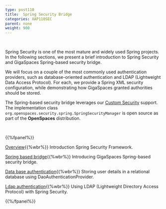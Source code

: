 ```yaml
---
type: post110
title:  Spring Security Bridge
categories: XAP110SEC
parent: none
weight: 900
---
```


<br>

Spring Security is one of the most mature and widely used Spring projects. In the following sections, we present a brief introduction to Spring Security and GigaSpaces Spring-based security bridge.

We will focus on a couple of the most commonly used authentication providers, such as database-oriented authentication and LDAP (Lightweight Data Access Protocol). For each, we provide a Spring XML security configuration, while demonstrating how GigaSpaces granted authorities should be stored.

The Spring-based security bridge leverages our [Custom Security](./custom-security.html) support. The implementation class `org.openspaces.security.spring.SpringSecurityManager` is open source as part of the **OpenSpaces** distribution.

<br>

{{%fpanel%}}

[Overview](./introducing-spring-security.html){{%wbr%}}
Introduction Spring Security Framework.

[Spring based bridge](./gigaspaces-spring-based-security-bridge.html){{%wbr%}}
Introducing GigaSpaces Spring-based security bridge.

[Data base authentication](./authenticating-against-a-database.html){{%wbr%}}
Storing user details in a relational database using DaoAuthenticationProvider.

[Ldap authentication](./authenticating-against-an-ldap-repository.html){{%wbr%}}
Using LDAP (Lightweight Directory Access Protocol) with Spring Security.


{{%/fpanel%}}



